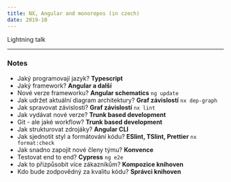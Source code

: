 ```yaml
---
title: NX, Angular and monorepos (in czech)
date: 2019-10
---
```


Lightning talk

---

### Notes

- Jaký programovají jazyk? **Typescript**
- Jaký framework? **Angular a další**
- Nové verze frameworku? **Angular schematics** `ng update`
- Jak udržet aktuální diagram architektury? **Graf závislostí** `nx dep-graph`
- Jak spravovat závislosti? **Graf závislostí** `nx lint`
- Jak vydávat nové verze? **Trunk based development**
- Git - ale jaké workflow? **Trunk based development**
- Jak strukturovat zdrojáky? **Angular CLI**
- Jak sjednotit styl a formátování kódu? **ESlint, TSlint, Prettier** `nx format:check`
- Jak snadno zapojit nové členy týmu? **Konvence**
- Testovat end to end? **Cypress** `ng e2e`
- Jak to přizpůsobit více zákazníkům? **Kompozice knihoven**
- Kdo bude zodpovědný za kvalitu kódu? **Správci knihoven**

